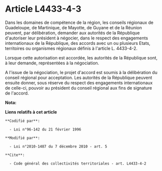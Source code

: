 # Article L4433-4-3

Dans les domaines de compétence de la région, les conseils régionaux de Guadeloupe, de Martinique, de Mayotte, de Guyane et
de la Réunion peuvent, par délibération, demander aux autorités de la République d'autoriser leur président à négocier, dans
le respect des engagements internationaux de la République, des accords avec un ou plusieurs Etats, territoires ou organismes
régionaux définis à l'article L. 4433-4-2. 

Lorsque cette autorisation est accordée, les autorités de la République sont, à leur demande, représentées à la négociation.

A l'issue de la négociation, le projet d'accord est soumis à la délibération du conseil régional pour acceptation. Les
autorités de la République peuvent ensuite donner, sous réserve du respect des engagements internationaux de celle-ci,
pouvoir au président du conseil régional aux fins de signature de l'accord.

**Nota:**



**Liens relatifs à cet article**

	**Codifié par**:

	  - Loi n°96-142 du 21 février 1996

	**Modifié par**:

	  - Loi n°2010-1487 du 7 décembre 2010 - art. 5

	**Cite**:

	  - Code général des collectivités territoriales - art. L4433-4-2
